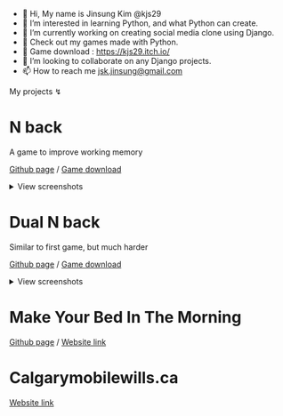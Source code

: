 - 👋 Hi, My name is Jinsung Kim @kjs29
- 👀 I’m interested in learning Python, and what Python can create.
- 🌱 I’m currently working on creating social media clone using Django.
- 🧠 Check out my games made with Python.
- 🎲 Game download : https://kjs29.itch.io/
- 💞️ I’m looking to collaborate on any Django projects.
- 📫 How to reach me <E-mail> jsk.jinsung@gmail.com

  
My projects ↯

# N back

A game to improve working memory
  
[Github page](https://github.com/kjs29/nback) / [Game download](https://kjs29.itch.io/nback)

<details>
  <summary>View screenshots</summary>
  
  <p float="left">
    <img width="250" alt="Screenshot 2022-12-15 at 5 19 04 PM" src="https://user-images.githubusercontent.com/96529477/207994238-0635367d-a038-43d1-9bf9-0d5e2d864c72.png">
    <img width="250" alt="Screenshot 2022-12-15 at 5 26 31 PM" src="https://user-images.githubusercontent.com/96529477/207994639-78b21f5a-4a44-4dbb-b528-1039ab67cd8f.png">
    <img width="250" alt="Screenshot 2022-12-15 at 5 27 47 PM" src="https://user-images.githubusercontent.com/96529477/207994648-a2cd124c-866c-49d5-862e-ff3da6b033f1.png">
  </p>

</details>

# Dual N back

Similar to first game, but much harder
  
[Github page](https://github.com/kjs29/dual_nback) / [Game download](https://kjs29.itch.io/dualnback)

<details>
  <summary>View screenshots</summary>
  
  
  <p float="left">
    <img width="250" alt="Screenshot 2022-12-16 at 5 19 31 AM" src="https://user-images.githubusercontent.com/96529477/208098017-426e2adf-437c-43aa-b909-900e7e3c045f.png">
    <img width="250" alt="Screenshot 2022-12-16 at 5 29 24 AM" src="https://user-images.githubusercontent.com/96529477/208099008-c8e8f1b3-dd92-49aa-b9f7-02634a9a1101.png">
    <img width="250" alt="Screenshot 2022-12-16 at 5 30 45 AM" src="https://user-images.githubusercontent.com/96529477/208099049-7897efba-1e3a-4da8-9160-f00a9660e307.png">
    <img width="250" alt="Screenshot 2022-12-16 at 5 30 53 AM" src="https://user-images.githubusercontent.com/96529477/208099085-2ca1433e-001a-493e-92aa-faed166b2d6e.png">
    <img width="250" alt="Screenshot 2022-12-16 at 5 31 21 AM" src="https://user-images.githubusercontent.com/96529477/208099114-f98f15c2-d52f-4530-badc-f88030c1eef9.png">
    <img width="250" alt="image" src="https://user-images.githubusercontent.com/96529477/208099337-436c8701-1d6d-4e48-a410-948d7ac37f42.png">
  </p>
</details>

# Make Your Bed In The Morning
  
[Github page](https://github.com/kjs29/how-to-make-a-social-media-website) / [Website link](http://kjs3980.pythonanywhere.com)

# Calgarymobilewills.ca
  
[Website link](https://www.calgarymobilewills.ca)

<!---
kjs29/kjs29 is a ✨ special ✨ repository because its `README.md` (this file) appears on your GitHub profile.
You can click the Preview link to take a look at your changes.
--->



